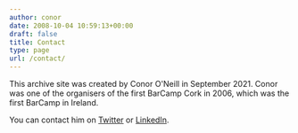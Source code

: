 ```yaml
---
author: conor
date: 2008-10-04 10:59:13+00:00
draft: false
title: Contact
type: page
url: /contact/
---
```


This archive site was created by Conor O'Neill in September 2021. Conor was one of the organisers of the first BarCamp Cork in 2006, which was the first BarCamp in Ireland.

You can contact him on [Twitter](https://twitter.com/conoro) or [LinkedIn](https://www.linkedin.com/in/conoroneill/).

